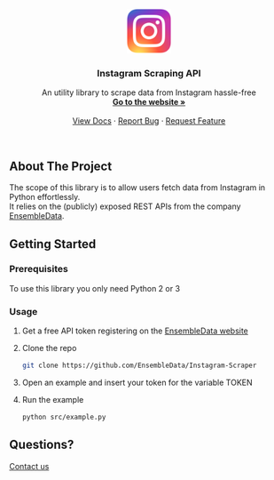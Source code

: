 
<!-- PROJECT LOGO -->
<br />
<div align="center"> 
  <a href="https://www.ensembledata.com">
    <img src="images/ig_LOGO.png" alt="Logo" width="80" height="80">
  </a>

  <h3 align="center">Instagram Scraping API</h3>

  <p align="center">
    An utility library to scrape data from Instagram hassle-free
    <br />
    <a href="https://www.ensembledata.com/"><strong>Go to the website »</strong></a>
    <br />
    <br />
    <a href="https://www.ensembledata.com/apis/docs">View Docs</a>
    ·
    <a href="https://github.com/EnsembleData/Instagram-Scraper/issues">Report Bug</a>
    ·
    <a href="https://github.com/EnsembleData/Instagram-Scraper/issues">Request Feature</a>
  </p>
</div>
<br />

## About The Project
The scope of this library is to allow users fetch data from Instagram in Python effortlessly. <br>
It relies on the (publicly) exposed REST APIs from the company [EnsembleData](https://www.ensembledata.com).
<br>


## Getting Started

### Prerequisites

To use this library you only need Python 2 or 3 <br>


### Usage

1. Get a free API token registering on the [EnsembleData website](https://www.ensembledata.com/register)
2. Clone the repo
   ```sh
   git clone https://github.com/EnsembleData/Instagram-Scraper
   ```
3. Open an example and insert your token for the variable TOKEN

4. Run the example
   ```sh
   python src/example.py
   ```

## Questions?

[Contact us](https://www.ensembledata.com/contact)
